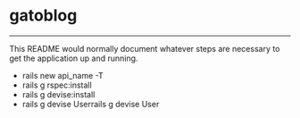 # gatoblog
----------
This README would normally document whatever steps are necessary to get the
application up and running.


* rails new api_name -T
* rails g rspec:install
* rails g devise:install
* rails g devise Userrails g devise User
